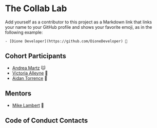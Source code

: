 # The Collab Lab

Add yourself as a contributor to this project as a Markdown link that links your name to your GitHub profile and shows your favorite emoji, as in the following example:

    - [Dione Developer](https://github.com/DioneDeveloper) 💅

## Cohort Participants

- [Andrea Martz](https://github.com/andreamartz) 🐱
- [Victoria Alleyne](https://github.com/bajancode) 🌴
- [Aidan Torrence](https://github.com/aidantorrence) 🚀

## Mentors

- [Mike Lambert](https://github.com/mikeblambert) 🙌

## Code of Conduct Contacts
